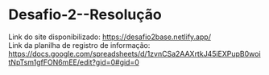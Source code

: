 # Desafio-2--Resolução

Link do site disponibilizado: https://desafio2base.netlify.app/ </br>
Link da planilha de registro de informação: https://docs.google.com/spreadsheets/d/1zvnCSa2AAXrtkJ45iEXPupB0woitNpTsm1gfFON6mEE/edit?gid=0#gid=0
